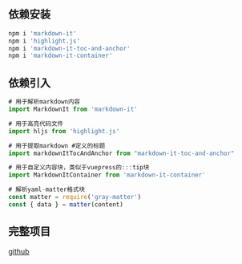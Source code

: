 ## 依赖安装
```bash
npm i 'markdown-it'
npm i 'highlight.js'
npm i 'markdown-it-toc-and-anchor'
npm i 'markdown-it-container'
```



## 依赖引入
```js
# 用于解析markdown内容
import MarkdownIt from 'markdown-it'

# 用于高亮代码文件
import hljs from 'highlight.js'

# 用于提取markdown #定义的标题
import markdownItTocAndAnchor from "markdown-it-toc-and-anchor"

# 用于自定义内容块，类似于vuepress的:::tip块
import MarkdownItContainer from 'markdown-it-container'

# 解析yaml-matter格式块
const matter = require('gray-matter')
const { data } = matter(content)
```

## 完整项目
[github](https://github.com/weifun1995/demoHub/tree/main/vite-markdown-it)

